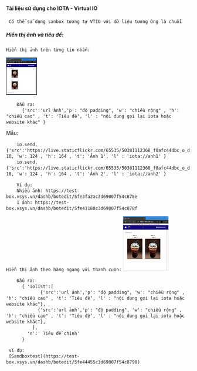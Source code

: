 #### Tài liệu sử dụng cho IOTA - Virtual IO
` Có thể sử dụng sanbox tương tự VTIO với dữ liệu tương ứng là chuỗi`

##### Hiển thị ảnh và tiêu đề:
`Hiển thị ảnh trên từng tin nhắn:`

![](https://github.com/nghuyy/iota/blob/main/src/src11.png?raw=true|124)

```
    Đẩu ra: 
      {'src':'url ảnh','p': "độ padding", 'w': "chiều rộng" , 'h': "chiều cao" , 't': 'Tiêu đề', 'l' : "nội dung gọi lại iota hoặc website khác" } 
```
Mẫu: 
```
    io.send,{'src':'https://live.staticflickr.com/65535/50381112368_f0afc44dbc_o_d.jpg','p': 10, 'w': 124 , 'h': 164 , 't': 'Ảnh 1', 'l' : 'iota://anh1' }   
    io.send,{'src':'https://live.staticflickr.com/65535/50381112368_f0afc44dbc_o_d.jpg','p': 10, 'w': 124 , 'h': 164 , 't': 'Ảnh 2', 'l' : 'iota://anh2' }  
```
```text
    Ví dụ: 
    Nhiều ảnh: https://test-box.vsys.vn/dashb/botedit/5fe3fa2ac3d69007f54c878e
    1 ảnh: https://test-box.vsys.vn/dashb/botedit/5fe41188c3d69007f54c878f
```
`Hiển thị ảnh theo hàng ngang với thanh cuộn:`
![](https://github.com/nghuyy/iota/blob/main/src/src12.png?raw=true|124)
```
    Đẩu ra: 
      { 'iolist':[
             {'src':'url ảnh','p': "độ padding", 'w': "chiều rộng" , 'h': "chiều cao" , 't': 'Tiêu đề', 'l' : "nội dung gọi lại iota hoặc website khác"},
            {'src':'url ảnh','p': "độ padding", 'w': "chiều rộng" , 'h': "chiều cao" , 't': 'Tiêu đề', 'l' : "nội dung gọi lại iota hoặc website khác"},
          ],
        'n':' Tiêu đề chính' 
      } 
```
```text
 ví dụ:
 [Sandboxtest](https://test-box.vsys.vn/dashb/botedit/5fe44455c3d69007f54c8790)
```